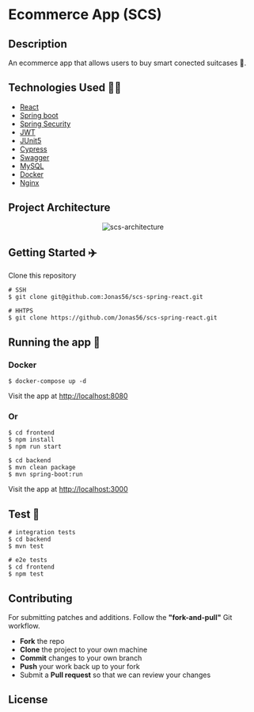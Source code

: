 # Ecommerce App (SCS)

## Description

An ecommerce app that allows users to buy smart conected suitcases :luggage:.

## Technologies Used :man_technologist:

- [React](https://reactjs.org/)
- [Spring boot](https://spring.io/)
- [Spring Security](https://spring.io/projects/spring-security)
- [JWT](https://jwt.io/)
- [JUnit5](https://junit.org/)
- [Cypress](https://cypress.io/)
- [Swagger](https://swagger.io/)
- [MySQL](https://www.mysql.com/)
- [Docker](https://www.docker.com/)
- [Nginx](https://www.nginx.com/)

## Project Architecture

<p align=center>
    <img src="https://i.postimg.cc/Fsf5zg23/Blank-board-2-1.png" alt="scs-architecture">
</p>

## Getting Started :airplane:

Clone this repository

```shell
# SSH
$ git clone git@github.com:Jonas56/scs-spring-react.git

# HHTPS
$ git clone https://github.com/Jonas56/scs-spring-react.git
```

## Running the app :dart:

### Docker

```shell
$ docker-compose up -d
```

Visit the app at [http://localhost:8080](http://localhost:8080)

### Or

```shell
$ cd frontend
$ npm install
$ npm run start
```

```shell
$ cd backend
$ mvn clean package
$ mvn spring-boot:run
```

Visit the app at [http://localhost:3000](http://localhost:3000)

## Test :test_tube:

```shell
# integration tests
$ cd backend
$ mvn test

# e2e tests
$ cd frontend
$ npm test
```

## Contributing

For submitting patches and additions. Follow the **"fork-and-pull"** Git workflow.

- **Fork** the repo
- **Clone** the project to your own machine
- **Commit** changes to your own branch
- **Push** your work back up to your fork
- Submit a **Pull request** so that we can review your changes

## License
